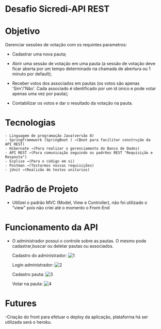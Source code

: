 # Desafio Sicredi-API REST 

  
#  Objetivo

Gerenciar sessões de votação com os requintes parametros:

- Cadastrar uma nova pauta;

- Abrir uma sessão de votação em uma pauta (a sessão de votação deve ficar aberta por um tempo 
determinado na chamada de abertura ou 1 minuto por default);

- Receber votos dos associados em pautas (os votos são apenas 'Sim'/'Não'. Cada associado é 
identificado por um id único e pode votar apenas uma vez por pauta);

- Contabilizar os votos e dar o resultado da votação na pauta.


# Tecnologias
    - Linguagem de programação Java(versão 8)
    - SpringFramework (SpringBoot ) →(Boot para facilitar construção da API REST)
    - Hibernate →(Para realizar o gerenciamento do Banco de Dados)
    - API REST →(Para comunicação seguindo os padrões REST "Requisição e Resposta")
    - Ecplise →(Para o código em si)
    - Postman →(Testarmos nossas requisições)
    - jUnit →(Realizão de testes unitarios)


 # Padrão de Projeto
 
-  Utilizei o padrão MVC (Model, View e Controller), não foi utilizado o "view" pois não criei até o momento o Front-End

# Funcionamento da API

- O administrador possui o controle sobre as pautas. O mesmo pode cadastrar,buscar ou deletar pautas ou associados.
 
   Cadastro do administrador:
   ![1](https://i.imgur.com/vWGD1fS.png)
   
    Login administrador:
   ![2](https://i.imgur.com/P6q8Ffg.png)
   
    Cadastro pauta:
   ![3](https://i.imgur.com/t2zzxsi.png)
   
    Votar na pauta:
   ![4](https://i.imgur.com/1FWKYcK.png)
  
# Futures
  
  -Criação do front para efetuar o deploy da aplicação, plataforma há ser utilizada será o heroku.

  
